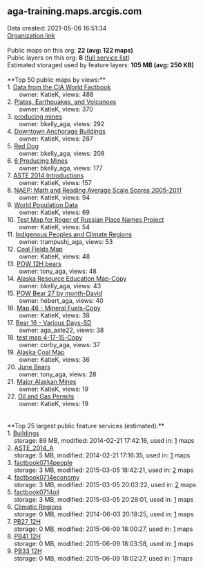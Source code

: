 <h2>aga-training.maps.arcgis.com</h2> Data created: 2021-05-06 16:51:34 <br /><a target='new' href='https://aga-training.maps.arcgis.com'>Organization link</a><br /><br />Public maps on this org: <b>22 (avg: 122 maps)</b><br />Public layers on this org: <b>8 </b>(<a target='new' href='https://services.arcgis.com/QfB2TEuu2BT5i9Zk/ArcGIS/rest/services'>full service list</a>)<br />Estimated storaged used by feature layers: <b>105 MB (avg: 250 KB)</b><br /><br />**Top 50 public maps by views:**<br />  1. <a target='new' href='https://www.arcgis.com/home/item.html?id=22c229d011a74d9ead129508b7dba79a'>Data from the CIA World Factbook</a> <br />  &nbsp;&nbsp;&nbsp;&nbsp; &nbsp;&nbsp;owner: KatieK, views: 488<br />  2. <a target='new' href='https://www.arcgis.com/home/item.html?id=263871d5f6d74ceaaf36f1f98c88a52f'>Plates, Earthquakes, and Volcanoes</a> <br />  &nbsp;&nbsp;&nbsp;&nbsp; &nbsp;&nbsp;owner: KatieK, views: 370<br />  3. <a target='new' href='https://www.arcgis.com/home/item.html?id=1a470e9fd2644fb48c9727d5bfe01a17'>producing mines</a> <br />  &nbsp;&nbsp;&nbsp;&nbsp; &nbsp;&nbsp;owner: bkelly_aga, views: 292<br />  4. <a target='new' href='https://www.arcgis.com/home/item.html?id=5815062523ef45a1adb06d2cac09b39f'>Downtown Anchorage Buildings</a> <br />  &nbsp;&nbsp;&nbsp;&nbsp; &nbsp;&nbsp;owner: KatieK, views: 287<br />  5. <a target='new' href='https://www.arcgis.com/home/item.html?id=eda5427eda4242c1abca79013126d77f'>Red Dog</a> <br />  &nbsp;&nbsp;&nbsp;&nbsp; &nbsp;&nbsp;owner: bkelly_aga, views: 208<br />  6. <a target='new' href='https://www.arcgis.com/home/item.html?id=c664a3555e2c467391a1547ac2b195d5'>6 Producing Mines</a> <br />  &nbsp;&nbsp;&nbsp;&nbsp; &nbsp;&nbsp;owner: bkelly_aga, views: 177<br />  7. <a target='new' href='https://www.arcgis.com/home/item.html?id=9f8c6d7446554647ae6c0f2cb0215cb7'>ASTE 2014 Introductions</a> <br />  &nbsp;&nbsp;&nbsp;&nbsp; &nbsp;&nbsp;owner: KatieK, views: 157<br />  8. <a target='new' href='https://www.arcgis.com/home/item.html?id=c5d7d28db12d46ee865b0a7a867896bd'>NAEP: Math and Reading Average Scale Scores 2005-2011</a> <br />  &nbsp;&nbsp;&nbsp;&nbsp; &nbsp;&nbsp;owner: KatieK, views: 94<br />  9. <a target='new' href='https://www.arcgis.com/home/item.html?id=be0ddb61375e40e9801db2c0d7673ab6'>World Population Data</a> <br />  &nbsp;&nbsp;&nbsp;&nbsp; &nbsp;&nbsp;owner: KatieK, views: 69<br />  10. <a target='new' href='https://www.arcgis.com/home/item.html?id=dcf4a6d8f4cb45f4845dfe542602c286'>Test Map for Roger of Russian Place Names Project</a> <br />  &nbsp;&nbsp;&nbsp;&nbsp; &nbsp;&nbsp;owner: KatieK, views: 54<br />  11. <a target='new' href='https://www.arcgis.com/home/item.html?id=c9cea6d887a944bcafb7200e63a9527e'>Indigenous Peoples and Climate Regions</a> <br />  &nbsp;&nbsp;&nbsp;&nbsp; &nbsp;&nbsp;owner: trampushj_aga, views: 53<br />  12. <a target='new' href='https://www.arcgis.com/home/item.html?id=addef9d06b9243b598cc2f7e871306f8'>Coal Fields Map</a> <br />  &nbsp;&nbsp;&nbsp;&nbsp; &nbsp;&nbsp;owner: KatieK, views: 48<br />  13. <a target='new' href='https://www.arcgis.com/home/item.html?id=da498b11baee4d9bab63ccad1a60bb04'>POW 12H bears</a> <br />  &nbsp;&nbsp;&nbsp;&nbsp; &nbsp;&nbsp;owner: tony_aga, views: 48<br />  14. <a target='new' href='https://www.arcgis.com/home/item.html?id=e0822843a807408fb051571b929f7edf'>Alaska Resource Education Map-Copy</a> <br />  &nbsp;&nbsp;&nbsp;&nbsp; &nbsp;&nbsp;owner: bkelly_aga, views: 43<br />  15. <a target='new' href='https://www.arcgis.com/home/item.html?id=a1c361815121426e8ff9cde33487da49'>POW Bear 27 by month-David</a> <br />  &nbsp;&nbsp;&nbsp;&nbsp; &nbsp;&nbsp;owner: hebert_aga, views: 40<br />  16. <a target='new' href='https://www.arcgis.com/home/item.html?id=140705a772484ec285a185da2d351b28'>Map 46 - Mineral Fuels-Copy</a> <br />  &nbsp;&nbsp;&nbsp;&nbsp; &nbsp;&nbsp;owner: KatieK, views: 38<br />  17. <a target='new' href='https://www.arcgis.com/home/item.html?id=6350d2fc918142fc8676817236b62ca4'>Bear 16 - Various Days-SD</a> <br />  &nbsp;&nbsp;&nbsp;&nbsp; &nbsp;&nbsp;owner: aga_aste22, views: 38<br />  18. <a target='new' href='https://www.arcgis.com/home/item.html?id=fd825e7c546f48de821326b9cd642483'>test map 4-17-15-Copy</a> <br />  &nbsp;&nbsp;&nbsp;&nbsp; &nbsp;&nbsp;owner: corby_aga, views: 37<br />  19. <a target='new' href='https://www.arcgis.com/home/item.html?id=f206d8c8f8cc4eaca8eb120dc0068aca'>Alaska Coal Map</a> <br />  &nbsp;&nbsp;&nbsp;&nbsp; &nbsp;&nbsp;owner: KatieK, views: 36<br />  20. <a target='new' href='https://www.arcgis.com/home/item.html?id=5dd34de0e4134a7390bfca769f7ea17a'>June Bears</a> <br />  &nbsp;&nbsp;&nbsp;&nbsp; &nbsp;&nbsp;owner: tony_aga, views: 28<br />  21. <a target='new' href='https://www.arcgis.com/home/item.html?id=c662d48d7f8c45c5b600bc11a25369af'>Major Alaskan Mines</a> <br />  &nbsp;&nbsp;&nbsp;&nbsp; &nbsp;&nbsp;owner: KatieK, views: 19<br />  22. <a target='new' href='https://www.arcgis.com/home/item.html?id=22af8faf5f7b410895e5f059daca8293'>Oil and Gas Permits</a> <br />  &nbsp;&nbsp;&nbsp;&nbsp; &nbsp;&nbsp;owner: KatieK, views: 19<br /><br /><br />**Top 25 largest public feature services (estimated):**<br /> 1. <a target='new' href='https://www.arcgis.com/home/item.html?id=7f78437e211d42d4a1aa961f6f8223f2'>Buildings</a><br /> &nbsp;&nbsp;&nbsp;&nbsp;storage: 89 MB, modified: 2014-02-21 17:42:16,  used in: <a target='new' href='https://ed-ind-tb.s3-us-west-1.amazonaws.com/ADI/7f78437e211d42d4a1aa961f6f8223f2.html'> 1</a> maps<br /> 2. <a target='new' href='https://www.arcgis.com/home/item.html?id=3ab88584e852472fb1635fc0b1d25f7e'>ASTE_2014_A</a><br /> &nbsp;&nbsp;&nbsp;&nbsp;storage: 5 MB, modified: 2014-02-21 17:16:35,  used in: <a target='new' href='https://ed-ind-tb.s3-us-west-1.amazonaws.com/ADI/3ab88584e852472fb1635fc0b1d25f7e.html'> 1</a> maps<br /> 3. <a target='new' href='https://www.arcgis.com/home/item.html?id=f33da303931f49868da639e24696b164'>factbook0714people</a><br /> &nbsp;&nbsp;&nbsp;&nbsp;storage: 3 MB, modified: 2015-03-05 18:42:21,  used in: <a target='new' href='https://ed-ind-tb.s3-us-west-1.amazonaws.com/ADI/f33da303931f49868da639e24696b164.html'> 2</a> maps<br /> 4. <a target='new' href='https://www.arcgis.com/home/item.html?id=ff68f4ea6ba848ed8ed320a776f9254f'>factbook0714economy</a><br /> &nbsp;&nbsp;&nbsp;&nbsp;storage: 3 MB, modified: 2015-03-05 20:03:22,  used in: <a target='new' href='https://ed-ind-tb.s3-us-west-1.amazonaws.com/ADI/ff68f4ea6ba848ed8ed320a776f9254f.html'> 2</a> maps<br /> 5. <a target='new' href='https://www.arcgis.com/home/item.html?id=1c5382991c6d4b578006f789e84b3954'>factbook0714oil</a><br /> &nbsp;&nbsp;&nbsp;&nbsp;storage: 3 MB, modified: 2015-03-05 20:28:01,  used in: <a target='new' href='https://ed-ind-tb.s3-us-west-1.amazonaws.com/ADI/1c5382991c6d4b578006f789e84b3954.html'> 1</a> maps<br /> 6. <a target='new' href='https://www.arcgis.com/home/item.html?id=3c0c95646971482eb2f44b44d8e89b1e'>Climatic Regions</a><br /> &nbsp;&nbsp;&nbsp;&nbsp;storage: 0 MB, modified: 2014-06-03 20:18:25,  used in: <a target='new' href='https://ed-ind-tb.s3-us-west-1.amazonaws.com/ADI/3c0c95646971482eb2f44b44d8e89b1e.html'> 1</a> maps<br /> 7. <a target='new' href='https://www.arcgis.com/home/item.html?id=bdc1965d4c87468e8a7e02b3b0bf2475'>PB27 12H</a><br /> &nbsp;&nbsp;&nbsp;&nbsp;storage: 0 MB, modified: 2015-06-09 18:00:27,  used in: <a target='new' href='https://ed-ind-tb.s3-us-west-1.amazonaws.com/ADI/bdc1965d4c87468e8a7e02b3b0bf2475.html'> 1</a> maps<br /> 8. <a target='new' href='https://www.arcgis.com/home/item.html?id=029b1ff94fa3417280953b455893d7a1'>PB41 12H</a><br /> &nbsp;&nbsp;&nbsp;&nbsp;storage: 0 MB, modified: 2015-06-09 18:03:58,  used in: <a target='new' href='https://ed-ind-tb.s3-us-west-1.amazonaws.com/ADI/029b1ff94fa3417280953b455893d7a1.html'> 1</a> maps<br /> 9. <a target='new' href='https://www.arcgis.com/home/item.html?id=38406c7e130b4401b7ca8120bc1a1521'>PB33 12H</a><br /> &nbsp;&nbsp;&nbsp;&nbsp;storage: 0 MB, modified: 2015-06-09 18:02:27,  used in: <a target='new' href='https://ed-ind-tb.s3-us-west-1.amazonaws.com/ADI/38406c7e130b4401b7ca8120bc1a1521.html'> 1</a> maps<br />